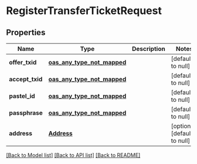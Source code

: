# RegisterTransferTicketRequest
## Properties

| Name | Type | Description | Notes |
|------------ | ------------- | ------------- | -------------|
| **offer\_txid** | [**oas_any_type_not_mapped**](.md) |  | [default to null] |
| **accept\_txid** | [**oas_any_type_not_mapped**](.md) |  | [default to null] |
| **pastel\_id** | [**oas_any_type_not_mapped**](.md) |  | [default to null] |
| **passphrase** | [**oas_any_type_not_mapped**](.md) |  | [default to null] |
| **address** | [**Address**](Address.md) |  | [optional] [default to null] |

[[Back to Model list]](../README.md#documentation-for-models) [[Back to API list]](../README.md#documentation-for-api-endpoints) [[Back to README]](../README.md)

